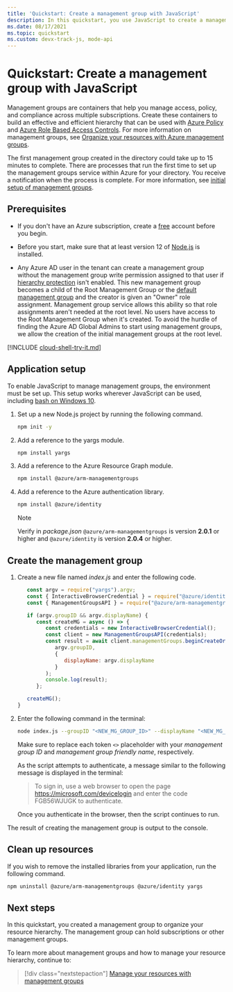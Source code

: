 ```yaml
---
title: 'Quickstart: Create a management group with JavaScript'
description: In this quickstart, you use JavaScript to create a management group to organize your resources into a resource hierarchy.
ms.date: 08/17/2021
ms.topic: quickstart
ms.custom: devx-track-js, mode-api
---
```

# Quickstart: Create a management group with JavaScript

Management groups are containers that help you manage access, policy, and compliance across multiple
subscriptions. Create these containers to build an effective and efficient hierarchy that can be
used with [Azure Policy](../policy/overview.md) and [Azure Role Based Access
Controls](../../role-based-access-control/overview.md). For more information on management groups,
see [Organize your resources with Azure management groups](overview.md).

The first management group created in the directory could take up to 15 minutes to complete. There
are processes that run the first time to set up the management groups service within Azure for your
directory. You receive a notification when the process is complete. For more information, see
[initial setup of management groups](./overview.md#initial-setup-of-management-groups).

## Prerequisites

- If you don't have an Azure subscription, create a [free](https://azure.microsoft.com/free/)
  account before you begin.

- Before you start, make sure that at least version 12 of [Node.js](https://nodejs.org/) is
  installed.

- Any Azure AD user in the tenant can create a management group without the management group write
  permission assigned to that user if
  [hierarchy protection](./how-to/protect-resource-hierarchy.md#setting---require-authorization)
  isn't enabled. This new management group becomes a child of the Root Management Group or the
  [default management group](./how-to/protect-resource-hierarchy.md#setting---default-management-group)
  and the creator is given an "Owner" role assignment. Management group service allows this ability
  so that role assignments aren't needed at the root level. No users have access to the Root
  Management Group when it's created. To avoid the hurdle of finding the Azure AD Global Admins to
  start using management groups, we allow the creation of the initial management groups at the root
  level.

[!INCLUDE [cloud-shell-try-it.md](../../../includes/cloud-shell-try-it.md)]

## Application setup

To enable JavaScript to manage management groups, the environment must be set up. This setup works
wherever JavaScript can be used, including [bash on Windows 10](/windows/wsl/install-win10).

1. Set up a new Node.js project by running the following command.

   ```bash
   npm init -y
   ```

1. Add a reference to the yargs module.

   ```bash
   npm install yargs
   ```

1. Add a reference to the Azure Resource Graph module.

   ```bash
   npm install @azure/arm-managementgroups
   ```

1. Add a reference to the Azure authentication library.

   ```bash
   npm install @azure/identity
   ```

   > [!NOTE]
   > Verify in _package.json_ `@azure/arm-managementgroups` is version **2.0.1** or higher and
   > `@azure/identity` is version **2.0.4** or higher.

## Create the management group

1. Create a new file named _index.js_ and enter the following code.

   ```javascript
      const argv = require("yargs").argv;
      const { InteractiveBrowserCredential } = require("@azure/identity");
      const { ManagementGroupsAPI } = require("@azure/arm-managementgroups");

      if (argv.groupID && argv.displayName) {
         const createMG = async () => {
            const credentials = new InteractiveBrowserCredential();
            const client = new ManagementGroupsAPI(credentials);
            const result = await client.managementGroups.beginCreateOrUpdateAndWait(
               argv.groupID,
               {
                  displayName: argv.displayName
               }
            );
            console.log(result);
         };

      createMG();
   }
   ```

1. Enter the following command in the terminal:

   ```bash
   node index.js --groupID "<NEW_MG_GROUP_ID>" --displayName "<NEW_MG_FRIENDLY_NAME>"
   ```

   Make sure to replace each token `<>` placeholder with your _management group ID_ and _management
   group friendly name_, respectively.

   As the script attempts to authenticate, a message similar to the following message is displayed
   in the terminal:

   > To sign in, use a web browser to open the page https://microsoft.com/devicelogin and enter the code FGB56WJUGK to authenticate.

   Once you authenticate in the browser, then the script continues to run.

The result of creating the management group is output to the console.

## Clean up resources

If you wish to remove the installed libraries from your application, run the following command.

```bash
npm uninstall @azure/arm-managementgroups @azure/identity yargs
```

## Next steps

In this quickstart, you created a management group to organize your resource hierarchy. The
management group can hold subscriptions or other management groups.

To learn more about management groups and how to manage your resource hierarchy, continue to:

> [!div class="nextstepaction"]
> [Manage your resources with management groups](./manage.md)
